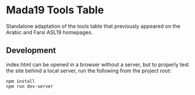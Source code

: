 # Mada19 Tools Table

Standalone adaptation of the tools table that previously appeared on the Arabic and Farsi ASL19 homepages.

## Development

index.html can be opened in a browser without a server, but to properly test the site behind a local server, run the following from the project root:

    npm install
    npm run dev-server
